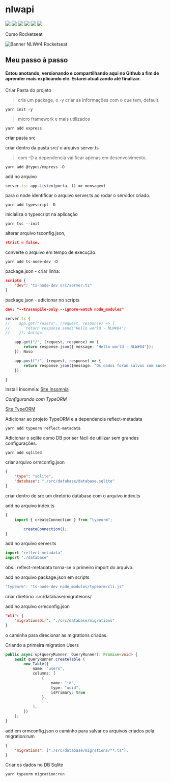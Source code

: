 # nlwapi

![](https://img.shields.io/badge/Made_With-_-grey)
![](https://img.shields.io/badge/_-Typescript-blue)
![](https://img.shields.io/badge/_-Javascript-yellow)
![](https://img.shields.io/badge/_-TypeORM-orange)
![](https://img.shields.io/badge/_-Git-red)
![](https://img.shields.io/badge/_-Github-black)

Curso Rocketseat

<img src="https://cdn.discordapp.com/attachments/694609874197151754/813851700011335730/NLW04_pack_divulgacao_-_Github.png" alt="Banner NLW#4 Rocketseat">

## Meu passo à passo

#### Estou anotando, versionando e compartilhando aqui no Github a fim de aprender mais explicando ele. Estarei atualizando até finalizar.

Criar Pasta do projeto

> cria um package, o -y criar as informações com o que tem, default.
~~~~Shell
yarn init -y 
~~~~

> micro framework e mais utilizados
~~~~Shell
yarn add express 
~~~~

criar pasta src

criar dentro da pasta src/ o arquivo server.ts

> com -D a dependencia vai ficar apenas em desenvolvimento.
~~~~Shell
yarn add @types/express -D
~~~~

add no arquivo 
~~~~Typescript
server.ts: app.Listen(porta, () => mensagem)
~~~~

para o node identificar o arquivo server.ts ao rodar o servidor criado.
~~~~Shell
yarn add typescript -D 
~~~~

inicializa o typescript na aplicação
~~~~Shell
yarn tsc --init
~~~~

alterar arquivo tsconfig.json, 
~~~~Json
strict = false.
~~~~

converte o arquivo em tempo de execução.
~~~~Shell
yarn add ts-node-dev -D 
~~~~

package.json - criar linha:
~~~~Json
scripts {
    "dev": "ts-node-dev src/server.ts"
}
~~~~

package.json - adicionar no scripts 
~~~~Json
dev: "--trasnspile-only --ignore-watch node_modules"
~~~~

~~~~Typescript
server.ts {
//    app.get("/users", (request, response) => {
//       return response.send("Hello world - NLW#04")
//    }); Antigo

    app.get("/", (request, response) => {
        return response.json({ message: "Hello world - NLW#04"});
    }); Novo

    app.post("/", (request, response) => {
        return response.json({message: "Os dados foram salvos com sucesso!"});
    });

}
~~~~

Install Insomnia: [Site Insomnia](https://insomnia.rest/)

*Configurando com TypeORM*

[Site TypeORM](https://typeorm.io/#/)

Adicionar ao projeto TypeORM e a dependencia reflect-metadata
~~~~Shell
yarn add typeorm reflect-metadata
~~~~

Adicionar o sqlite como DB por ser fácil de utilizar sem grandes configurações.
~~~~Shell
yarn add sqlite3
~~~~

criar arquivo ormconfig.json
~~~~Json
{
    "type": "sqlite",
    "database": "./src/database/database.sqlite"
}
~~~~

criar dentro de src um diretório database com o arquivo index.ts

add no arquivo index.ts
~~~~Typescript
{
    import { createConnection } from "typeorm";

        createConnection();
}
~~~~

add no arquivo server.ts 
~~~~Typescript
import "reflect-metadata"
import "./database"
~~~~
obs.: reflect-metadata torna-se o primeiro import do arquivo.

add no arquivo package.json em scripts
~~~~Typescript
"typeorm": "ts-node-dev node_modules/typeorm/cli.js"
~~~~

criar diretório .src/database/migrateions/

add no arquivo ormconfig.json
~~~~Json
"cli": {
    "migrationsDir": "./src/database/migrations"
}
~~~~

o caminha para direcionar as migrations criadas.

Criando a primeira migration Users
~~~~Typescript
public async up(queryRunner: QueryRunner): Promise<void> {
    await queryRunner.createTable (
        new Table({
            name: "users",
            columns: [
                {
                    name: "id",
                    type: "uuid",
                    isPrimary: true
                },
                ...
            ],
        })
    );
}
~~~~

add em ormconfig.json o caminho para salvar os arquivos criados pela migration:rum
~~~~Json
{
    "migrations": ["./src/database/migrations/**.ts"],
}
~~~~

Criar os dados no DB Sqlite
~~~~Shell
yarn typeorm migration:run
~~~~
